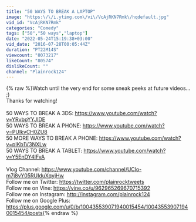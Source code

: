 ```yaml
---
title: "50 WAYS TO BREAK A LAPTOP"
image: "https:\/\/i.ytimg.com\/vi\/VcAjRKN7Rmk\/hqdefault.jpg"
vid_id: "VcAjRKN7Rmk"
categories: "Comedy"
tags: ["50","50 ways","laptop"]
date: "2022-05-24T15:19:38+03:00"
vid_date: "2016-07-28T00:05:44Z"
duration: "PT22M14S"
viewcount: "8073217"
likeCount: "80574"
dislikeCount: ""
channel: "Plainrock124"
---
```

{% raw %}Watch until the very end for some sneak peeks at future videos... ;)<br />Thanks for watching!<br /><br />50 WAYS TO BREAK A 3DS: <a rel="nofollow" target="blank" href="https://www.youtube.com/watch?v=YRvbpYYJIDE">https://www.youtube.com/watch?v=YRvbpYYJIDE</a><br />50 WAYS TO BREAK A PHONE: <a rel="nofollow" target="blank" href="https://www.youtube.com/watch?v=PUlkvCH0ZU8">https://www.youtube.com/watch?v=PUlkvCH0ZU8</a><br />50 MORE WAYS TO BREAK A PHONE: <a rel="nofollow" target="blank" href="https://www.youtube.com/watch?v=pIKb1V3NXLw">https://www.youtube.com/watch?v=pIKb1V3NXLw</a><br />50 WAYS TO BREAK A TABLET: <a rel="nofollow" target="blank" href="https://www.youtube.com/watch?v=Y5EnDY4IFvA">https://www.youtube.com/watch?v=Y5EnDY4IFvA</a><br /><br />Vlog Channel: <a rel="nofollow" target="blank" href="https://www.youtube.com/channel/UClo-m7j8vY05RUIduXqyjHw">https://www.youtube.com/channel/UClo-m7j8vY05RUIduXqyjHw</a><br />Follow me on Twitter: <a rel="nofollow" target="blank" href="https://twitter.com/plainrocktweets">https://twitter.com/plainrocktweets</a><br />Follow me on Vine: <a rel="nofollow" target="blank" href="https://vine.co/u/962965269670715392">https://vine.co/u/962965269670715392</a><br />Follow me on Instagram: <a rel="nofollow" target="blank" href="http://instagram.com/plainrock124">http://instagram.com/plainrock124</a><br />Follow me on Google Plus: <a rel="nofollow" target="blank" href="https://plus.google.com/u/0/b/100435539071940015454/100435539071940015454/posts">https://plus.google.com/u/0/b/100435539071940015454/100435539071940015454/posts</a>{% endraw %}
